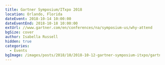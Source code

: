 ```yaml
---
title: Gartner Symposium/ITxpo 2018
location: Orlando, Florida
dateEvent: 2018-10-14 10:00:00
dateEventEnd: 2018-10-18 10:00:00
extUrl: //www.gartner.com/en/conferences/na/symposium-us/why-attend
bgSize: cover
author: Isabella Russell
hidden: true
categories:
  - Events
bgImage: /images/posts/2018/10/2018-10-12-gartner-symposium-itxpo/gartner-symposium-itxpo-orlando.jpg
---
```

